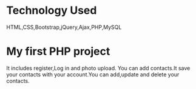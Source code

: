 # Technology Used
HTML,CSS,Bootstrap,jQuery,Ajax,PHP,MySQL

# My first PHP project

It includes register,Log in and photo upload.
You can add contacts.It save your contacts with your account.You can add,update and delete your contacts.
